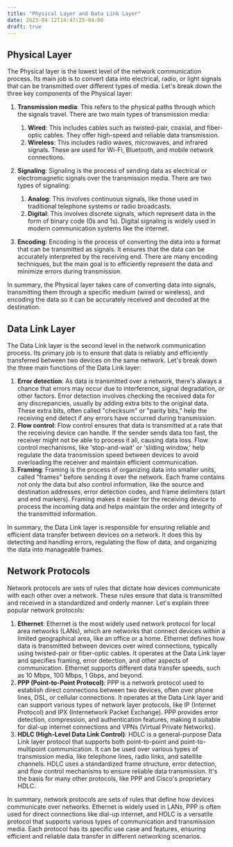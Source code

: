 ```yaml
---
title: "Physical Layer and Data Link Layer"
date: 2023-04-12T14:47:25-04:00
draft: true
---
```



## Physical Layer

The Physical layer is the lowest level of the network communication process. Its main job is to convert data into electrical, radio, or light signals that can be transmitted over different types of media. Let's break down the three key components of the Physical layer:

1.  **Transmission media**: This refers to the physical paths through which the signals travel. There are two main types of transmission media:
	1. **Wired**: This includes cables such as twisted-pair, coaxial, and fiber-optic cables. They offer high-speed and reliable data transmission.
	2. **Wireless**: This includes radio waves, microwaves, and infrared signals. These are used for Wi-Fi, Bluetooth, and mobile network connections.
    
2.  **Signaling**: Signaling is the process of sending data as electrical or electromagnetic signals over the transmission media. There are two types of signaling:
	1. **Analog**: This involves continuous signals, like those used in traditional telephone systems or radio broadcasts.
	2. **Digital**: This involves discrete signals, which represent data in the form of binary code (0s and 1s). Digital signaling is widely used in modern communication systems like the internet.
    
3.  **Encoding**: Encoding is the process of converting the data into a format that can be transmitted as signals. It ensures that the data can be accurately interpreted by the receiving end. There are many encoding techniques, but the main goal is to efficiently represent the data and minimize errors during transmission.

In summary, the Physical layer takes care of converting data into signals, transmitting them through a specific medium (wired or wireless), and encoding the data so it can be accurately received and decoded at the destination.

## Data Link Layer

The Data Link layer is the second level in the network communication process. Its primary job is to ensure that data is reliably and efficiently transferred between two devices on the same network. Let's break down the three main functions of the Data Link layer:

1. **Error detection**: As data is transmitted over a network, there's always a chance that errors may occur due to interference, signal degradation, or other factors. Error detection involves checking the received data for any discrepancies, usually by adding extra bits to the original data. These extra bits, often called "checksum" or "parity bits," help the receiving end detect if any errors have occurred during transmission.
2. **Flow control**: Flow control ensures that data is transmitted at a rate that the receiving device can handle. If the sender sends data too fast, the receiver might not be able to process it all, causing data loss. Flow control mechanisms, like 'stop-and-wait' or 'sliding window,' help regulate the data transmission speed between devices to avoid overloading the receiver and maintain efficient communication.
3. **Framing**: Framing is the process of organizing data into smaller units, called "frames" before sending it over the network. Each frame contains not only the data but also control information, like the source and destination addresses, error detection codes, and frame delimiters (start and end markers). Framing makes it easier for the receiving device to process the incoming data and helps maintain the order and integrity of the transmitted information.
   
In summary, the Data Link layer is responsible for ensuring reliable and efficient data transfer between devices on a network. It does this by detecting and handling errors, regulating the flow of data, and organizing the data into manageable frames.

## Network Protocols

Network protocols are sets of rules that dictate how devices communicate with each other over a network. These rules ensure that data is transmitted and received in a standardized and orderly manner. Let's explain three popular network protocols:

1. **Ethernet**: Ethernet is the most widely used network protocol for local area networks (LANs), which are networks that connect devices within a limited geographical area, like an office or a home. Ethernet defines how data is transmitted between devices over wired connections, typically using twisted-pair or fiber-optic cables. It operates at the Data Link layer and specifies framing, error detection, and other aspects of communication. Ethernet supports different data transfer speeds, such as 10 Mbps, 100 Mbps, 1 Gbps, and beyond.
2.  **PPP (Point-to-Point Protocol)**: PPP is a network protocol used to establish direct connections between two devices, often over phone lines, DSL, or cellular connections. It operates at the Data Link layer and can support various types of network layer protocols, like IP (Internet Protocol) and IPX (Internetwork Packet Exchange). PPP provides error detection, compression, and authentication features, making it suitable for dial-up internet connections and VPNs (Virtual Private Networks).
3. **HDLC (High-Level Data Link Control)**: HDLC is a general-purpose Data Link layer protocol that supports both point-to-point and point-to-multipoint communication. It can be used over various types of transmission media, like telephone lines, radio links, and satellite channels. HDLC uses a standardized frame structure, error detection, and flow control mechanisms to ensure reliable data transmission. It's the basis for many other protocols, like PPP and Cisco's proprietary HDLC.
   
In summary, network protocols are sets of rules that define how devices communicate over networks. Ethernet is widely used in LANs, PPP is often used for direct connections like dial-up internet, and HDLC is a versatile protocol that supports various types of communication and transmission media. Each protocol has its specific use case and features, ensuring efficient and reliable data transfer in different networking scenarios.